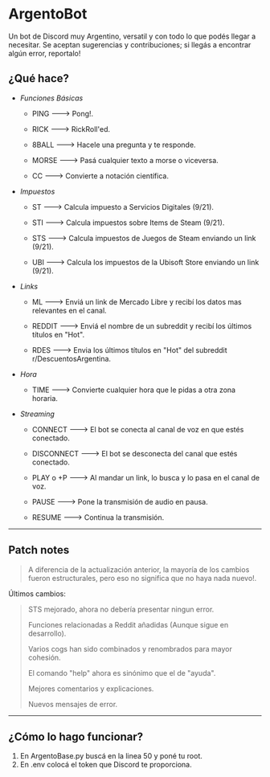# ArgentoBot
Un bot de Discord muy Argentino, versatil y con todo lo que podés llegar a necesitar.
Se aceptan sugerencias y contribuciones; si llegás a encontrar algún error, reportalo!

## ¿Qué hace?


* *Funciones Básicas*

  * PING ---> Pong!.

  * RICK ---> RickRoll'ed.

  * 8BALL ---> Hacele una pregunta y te responde.

  * MORSE ---> Pasá cualquier texto a morse o viceversa.

  * CC ---> Convierte a notación científica.


* *Impuestos*

  * ST ---> Calcula impuesto a Servicios Digitales (9/21).

  * STI ---> Calcula impuestos sobre Items de Steam (9/21).

  * STS ---> Calcula impuestos de Juegos de Steam enviando un link (9/21).

  * UBI ---> Calcula los impuestos de la Ubisoft Store enviando un link (9/21).



* *Links*

  * ML ---> Enviá un link de Mercado Libre y recibí los datos mas relevantes en el canal.

  * REDDIT ---> Enviá el nombre de un subreddit y recibí los últimos títulos en "Hot".

  * RDES ---> Envia los últimos títulos en "Hot" del subreddit r/DescuentosArgentina.


* *Hora*

  * TIME ---> Convierte cualquier hora que le pidas a otra zona horaria.


* *Streaming*

  * CONNECT ---> El bot se conecta al canal de voz en que estés conectado.

  * DISCONNECT ---> El bot se desconecta del canal que estés conectado.

  * PLAY o +P ---> Al mandar un link, lo busca y lo pasa en el canal de voz.
  
  * PAUSE ---> Pone la transmisión de audio en pausa.

  * RESUME ---> Continua la transmisión.

___


## Patch notes

>A diferencia de la actualización anterior, la mayoría de los cambios fueron estructurales, pero eso no significa que no haya nada nuevo!.

Últimos cambios: 

>STS mejorado, ahora no debería presentar ningun error. 
>
>Funciones relacionadas a Reddit añadidas (Aunque sigue en desarrollo).
>
>Varios cogs han sido combinados y renombrados para mayor cohesión.
>
>El comando "help" ahora es sinónimo que el de "ayuda".
>
>Mejores comentarios y explicaciones.
>
>Nuevos mensajes de error.

___

## ¿Cómo lo hago funcionar?

1. En ArgentoBase.py buscá en la linea 50 y poné tu root.
2. En .env colocá el token que Discord te proporciona.
